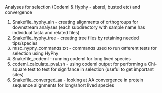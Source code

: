 Analyses for selection (Codeml & Hyphy - absrel, busted etc) and convergence

1) Snakefile_hyphy_aln - creating alignments of orthogroups for downstream analyses (each subdirectory with sample name has individual fasta and related files)
2) Snakefile_hyphy_tree - creating tree files by retaining needed tips/species
3) misc_hyphy_commands.txt - commands used to run different tests for selection using HyPhy
4) Snakefile_codeml - running codeml for long lived species
5) codeml_calculate_pval.sh - using codeml output for performing a Chi-square test to test for signifance in selection (useful to get important sites)
6) Snakefile_converged_aa - looking at AA convergence in protein sequence alignments for long/short lived species
